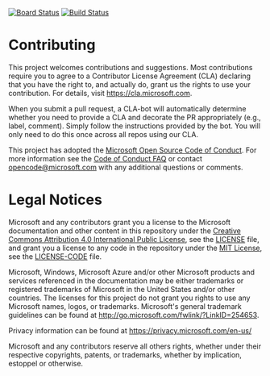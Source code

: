 [![Board Status](https://dev.azure.com/abdessfadil/3d4df268-104d-460e-8035-d804c2bf665c/abf2b492-cea0-44ae-85e2-73ac7a405feb/_apis/work/boardbadge/0b008d0b-9661-482c-8251-ff67cb67c0bc)](https://dev.azure.com/abdessfadil/3d4df268-104d-460e-8035-d804c2bf665c/_boards/board/t/abf2b492-cea0-44ae-85e2-73ac7a405feb/Microsoft.RequirementCategory)
[![Build Status](https://dev.azure.com/abdessfadil/first%20project/_apis/build/status/abdessamadfadil.pipelines-java?branchName=master)](https://dev.azure.com/abdessfadil/first%20project/_build/latest?definitionId=1&branchName=master)
# Contributing

This project welcomes contributions and suggestions.  Most contributions require you to agree to a
Contributor License Agreement (CLA) declaring that you have the right to, and actually do, grant us
the rights to use your contribution. For details, visit https://cla.microsoft.com.

When you submit a pull request, a CLA-bot will automatically determine whether you need to provide
a CLA and decorate the PR appropriately (e.g., label, comment). Simply follow the instructions
provided by the bot. You will only need to do this once across all repos using our CLA.

This project has adopted the [Microsoft Open Source Code of Conduct](https://opensource.microsoft.com/codeofconduct/).
For more information see the [Code of Conduct FAQ](https://opensource.microsoft.com/codeofconduct/faq/) or
contact [opencode@microsoft.com](mailto:opencode@microsoft.com) with any additional questions or comments.

# Legal Notices

Microsoft and any contributors grant you a license to the Microsoft documentation and other content
in this repository under the [Creative Commons Attribution 4.0 International Public License](https://creativecommons.org/licenses/by/4.0/legalcode),
see the [LICENSE](LICENSE) file, and grant you a license to any code in the repository under the [MIT License](https://opensource.org/licenses/MIT), see the
[LICENSE-CODE](LICENSE-CODE) file.

Microsoft, Windows, Microsoft Azure and/or other Microsoft products and services referenced in the documentation
may be either trademarks or registered trademarks of Microsoft in the United States and/or other countries.
The licenses for this project do not grant you rights to use any Microsoft names, logos, or trademarks.
Microsoft's general trademark guidelines can be found at http://go.microsoft.com/fwlink/?LinkID=254653.

Privacy information can be found at https://privacy.microsoft.com/en-us/

Microsoft and any contributors reserve all others rights, whether under their respective copyrights, patents,
or trademarks, whether by implication, estoppel or otherwise.
